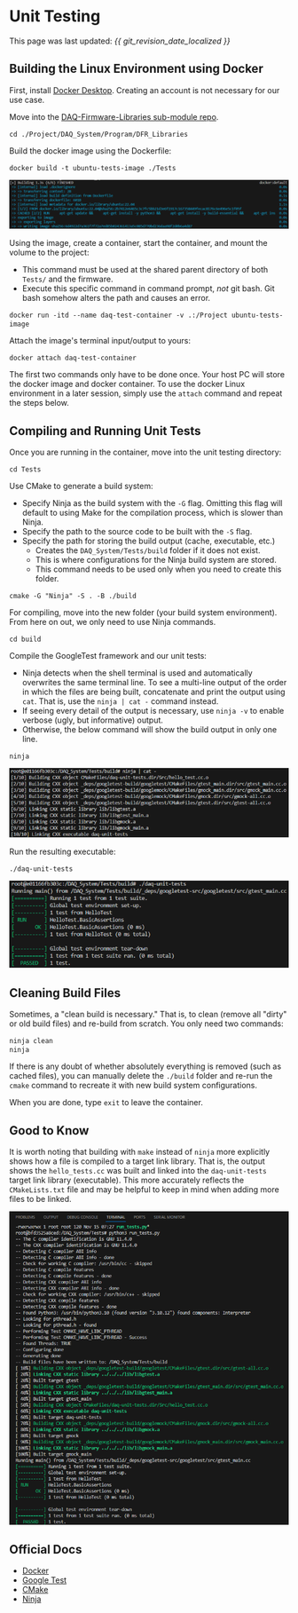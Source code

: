 # Unit Testing

This page was last updated: *{{ git_revision_date_localized }}*

## Building the Linux Environment using Docker

First, install [Docker Desktop](https://www.docker.com/products/docker-desktop/). Creating an account is not necessary for our use case.

Move into the [DAQ-Firmware-Libraries sub-module repo](https://github.com/DallasFormulaRacing/DAQ-Firmware-Libraries).

```
cd ./Project/DAQ_System/Program/DFR_Libraries
```

Build the docker image using the Dockerfile:
```
docker build -t ubuntu-tests-image ./Tests
```

![image](./images/unit_test_docker_image.png)

Using the image, create a container, start the container, and mount the volume to the project:

- This command must be used at the shared parent directory of both `Tests/` and the firmware.
- Execute this specific command in command prompt, _not_ git bash. Git bash somehow alters the path and causes an error.

```
docker run -itd --name daq-test-container -v .:/Project ubuntu-tests-image
```

Attach the image's terminal input/output to yours:
```
docker attach daq-test-container
```

The first two commands only have to be done once. Your host PC will store the docker image and docker container.
To use the docker Linux environment in a later session, simply use the `attach` command and repeat the steps below.

## Compiling and Running Unit Tests
Once you are running in the container, move into the unit testing directory:
```
cd Tests
```

Use CMake to generate a build system:

- Specify Ninja as the build system with the `-G` flag. Omitting this flag will default to using Make for the compilation process, which is slower than Ninja.
- Specify the path to the source code to be built with the `-S` flag.
- Specify the path for storing the build output (cache, executable, etc.)
    - Creates the `DAQ_System/Tests/build` folder if it does not exist.
    - This is where configurations for the Ninja build system are stored.
    - This command needs to be used only when you need to create this folder.

```
cmake -G "Ninja" -S . -B ./build
```

For compiling, move into the new folder (your build system environment). From here on out, we only need to use Ninja commands.
```
cd build
```


Compile the GoogleTest framework and our unit tests:

- Ninja detects when the shell terminal is used and automatically overwrites the same terminal line. To see a multi-line output of the order in which the files are being built, concatenate and print the output using `cat`. That is, use the `ninja | cat -` command instead.
- If seeing every detail of the output is necessary, use `ninja -v` to enable verbose (ugly, but informative) output.
- Otherwise, the below command will show the build output in only one line.

```
ninja
```

![image](./images/unit_test_compile.png)


Run the resulting executable:
```
./daq-unit-tests
```

![image](./images/unit_test_run.png)

## Cleaning Build Files
Sometimes, a "clean build is necessary." That is, to clean (remove all "dirty" or old build files) and re-build from scratch. You only need two commands:
```
ninja clean
ninja
```

If there is any doubt of whether absolutely everything is removed (such as cached files), you can manually delete the `./build` folder and re-run the `cmake` command to recreate it with new build system configurations.

When you are done, type `exit` to leave the container.

## Good to Know
It is worth noting that building with `make` instead of `ninja` more explicitly shows how a file is compiled to a target link library. That is, the output shows the `hello_tests.cc` was built and linked into the `daq-unit-tests` target link library (executable). This more accurately reflects the `CMakeLists.txt` file and may be helpful to keep in mind when adding more files to be linked.

![image](./images/unit_test_make.png)

## Official Docs
- [Docker](https://docs.docker.com/get-started/overview/)
- [Google Test](https://google.github.io/googletest/)
- [CMake](https://cmake.org/cmake/help/latest/index.html)
- [Ninja](https://ninja-build.org/manual.html)
